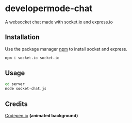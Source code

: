 # developermode-chat
A websocket chat made with socket.io and express.io
## Installation

Use the package manager [npm](https://www.npmjs.com/get-npm) to install socket and express.

```bash
npm i socket.io socket.io
```
## Usage
```bash
cd server
node socket-chat.js
```
## Credits
[Codepen.io](https://Codepen.io) **(animated background)**

